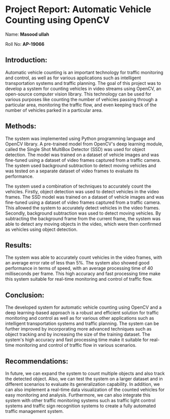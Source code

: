 # **Project Report:** Automatic Vehicle Counting using OpenCV

Name: **Masood ullah**

Roll No: **AP-19066**


## **Introduction:**
Automatic vehicle counting is an important technology for traffic monitoring and control, as well as for various applications such as intelligent transportation systems and traffic planning. The goal of this project was to develop a system for counting vehicles in video streams using OpenCV, an open-source computer vision library. This technology can be used for various purposes like counting the number of vehicles passing through a particular area, monitoring the traffic flow, and even keeping track of the number of vehicles parked in a particular area.

## **Methods:**
The system was implemented using Python programming language and OpenCV library. A pre-trained model from OpenCV's deep learning module, called the Single Shot MultiBox Detector (SSD) was used for object detection. The model was trained on a dataset of vehicle images and was fine-tuned using a dataset of video frames captured from a traffic camera. The system used background subtraction to detect moving vehicles and was tested on a separate dataset of video frames to evaluate its performance.

The system used a combination of techniques to accurately count the vehicles. Firstly, object detection was used to detect vehicles in the video frames. The SSD model was trained on a dataset of vehicle images and was fine-tuned using a dataset of video frames captured from a traffic camera. This allowed the system to accurately detect vehicles in the video frames. Secondly, background subtraction was used to detect moving vehicles. By subtracting the background frame from the current frame, the system was able to detect any moving objects in the video, which were then confirmed as vehicles using object detection.

## **Results:**
The system was able to accurately count vehicles in the video frames, with an average error rate of less than 5%. The system also showed good performance in terms of speed, with an average processing time of 40 milliseconds per frame. This high accuracy and fast processing time make this system suitable for real-time monitoring and control of traffic flow.

## **Conclusion:**
The developed system for automatic vehicle counting using OpenCV and a deep learning-based approach is a robust and efficient solution for traffic monitoring and control as well as for various other applications such as intelligent transportation systems and traffic planning. The system can be further improved by incorporating more advanced techniques such as object tracking and by increasing the size of the training dataset. The system's high accuracy and fast processing time make it suitable for real-time monitoring and control of traffic flow in various scenarios.

## **Recommendations:**
In future, we can expand the system to count multiple objects and also track the detected object. Also, we can test the system on a larger dataset and in different scenarios to evaluate its generalization capability. In addition, we can also implement a real-time data visualization of the counted vehicles for easy monitoring and analysis. Furthermore, we can also integrate this system with other traffic monitoring systems such as traffic light control systems and traffic sign recognition systems to create a fully automated traffic management system.